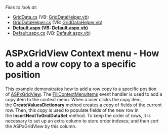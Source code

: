 <!-- default file list -->
*Files to look at*:

* [GridData.cs](./CS/App_Code/GridData.cs) (VB: [GridDataHelper.vb](./VB/App_Code/GridDataHelper.vb))
* [GridDataHelper.cs](./CS/App_Code/GridDataHelper.cs) (VB: [GridDataHelper.vb](./VB/App_Code/GridDataHelper.vb))
* **[Default.aspx](./CS/Default.aspx) (VB: [Default.aspx.vb](./VB/Default.aspx.vb))**
* [Default.aspx.cs](./CS/Default.aspx.cs) (VB: [Default.aspx.vb](./VB/Default.aspx.vb))
<!-- default file list end -->
# ASPxGridView Context menu - How to add a row copy to a specific position


<p>This example demonstrates how to add a row copy to a specific position of <a href="https://documentation.devexpress.com/AspNet/DevExpress.Web.ASPxGridView.class">ASPxGridView</a>. The <a href="https://documentation.devexpress.com/AspNet/DevExpress.Web.ASPxGridViewFillContextMenuItemsEventHandler.delegate">FillContextMenuItems</a> event handler is used to add a copy item to the context menu. When a user clicks the copy item, the <strong>CreateValuesDictionary</strong> method creates a copy of fields of the current row. Then, this copy is used to populate fields of the new row in the <strong>InsertNextToGridDataSet</strong> method. To keep the order of rows, it is necessary to set up an extra column to store order indexes; and then sort the ASPxGridView by this column.</p>

<br/>


